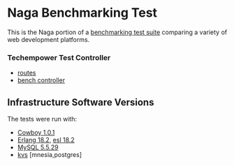 # Naga Benchmarking Test

This is the Naga portion of a [benchmarking test suite](../) comparing a variety of web development platforms.

### Techempower Test Controller 
* [routes](apps/techempower/priv/techempower.routes)
* [bench controller](apps/techempower/src/controller/bench.erl)

## Infrastructure Software Versions
The tests were run with:

* [Cowboy 1.0.1](https://github.com/ninenines/cowboy)
* [Erlang 18.2](http://www.erlang.org/), [esl 18.2](http://packages.erlang-solutions.com/site/esl/esl-erlang/FLAVOUR_1_general/esl-erlang_18.2-1~ubuntu~trusty_amd64.deb)
* [MySQL 5.5.29](https://dev.mysql.com/)
* [kvs](http://synrc.github.io/kvs/) [mnesia,postgres]
